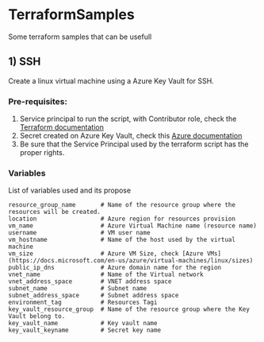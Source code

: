 # TerraformSamples
Some terraform samples that can be usefull


## 1) SSH
   Create a linux virtual machine using a Azure Key Vault for SSH.

   ### Pre-requisites:
   1) Service principal to run the script, with Contributor role, check the [Terraform documentation](https://www.terraform.io/docs/providers/azurerm/authenticating_via_service_principal.html)
   2) Secret created on Azure Key Vault, check this [Azure documentation](https://docs.microsoft.com/en-us/azure/key-vault/quick-create-portal)
   3) Be sure that the Service Principal used by the terraform script has the proper rights.

   ### Variables
   List of variables used and its propose

   ```
   resource_group_name       # Name of the resource group where the resources will be created.
   location                  # Azure region for resources provision
   vm_name                   # Azure Virtual Machine name (resource name)
   username                  # VM user name
   vm_hostname               # Name of the host used by the virtual machine
   vm_size                   # Azure VM Size, check [Azure VMs](https://docs.microsoft.com/en-us/azure/virtual-machines/linux/sizes)
   public_ip_dns             # Azure domain name for the region
   vnet_name                 # Name of the Virtual network
   vnet_address_space        # VNET address space
   subnet_name               # Subnet name
   subnet_address_space      # Subnet address space
   environment_tag           # Resources Tagi
   key_vault_resource_group  # Name of the resource group where the Key Vault belong to.
   key_vault_name            # Key vault name
   key_vault_keyname         # Secret key name
 ```